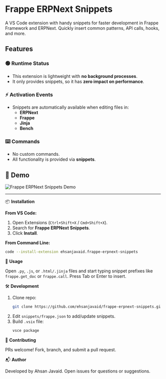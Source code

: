 # Frappe ERPNext Snippets

A VS Code extension with handy snippets for faster development in Frappe Framework and ERPNext. Quickly insert common patterns, API calls, hooks, and more.

## Features

### 🟢 Runtime Status
- This extension is lightweight with **no background processes**.
- It only provides snippets, so it has **zero impact on performance**.

### ⚡ Activation Events
- Snippets are automatically available when editing files in:
  - **ERPNext**
  - **Frappe**
  - **Jinja**
  - **Bench**

### ⌨️ Commands
- No custom commands.
- All functionality is provided via **snippets**.


## 🎥 Demo
![Frappe ERPNext Snippets Demo](assets/video.gif)

---


📦 **Installation**

**From VS Code:**  
1. Open Extensions (`Ctrl+Shift+X` / `Cmd+Shift+X`).  
2. Search for **Frappe ERPNext Snippets**.  
3. Click **Install**.

**From Command Line:**

```bash
code --install-extension ehsanjavaid.frappe-erpnext-snippets
```

🚀 **Usage**

Open `.py`, `.js`, or `.html/.jinja` files and start typing snippet prefixes like `frappe.get_doc` or `frappe.call`. Press Tab or Enter to insert.

🛠 **Development**

1. Clone repo:  
   ```bash
   git clone https://github.com/ehsanjavaid/frappe-erpnext-snippets.git
   ```
2. Edit `snippets/frappe.json` to add/update snippets.  
3. Build `.vsix` file:  
   ```bash
   vsce package
   ```

🤝 **Contributing**

PRs welcome! Fork, branch, and submit a pull request.

📬 **Author**

Developed by Ahsan Javaid. Open issues for questions or suggestions.
